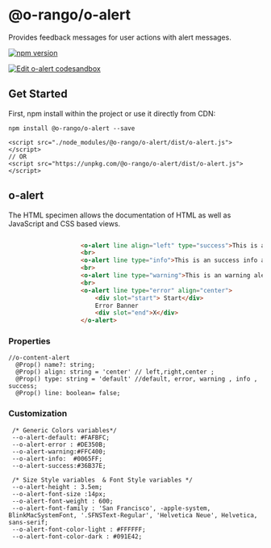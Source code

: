 # @o-rango/o-alert
Provides feedback messages for  user actions with alert messages.

[![npm version](https://badge.fury.io/js/%40o-rango%2Fo-alert.svg)](https://badge.fury.io/js/%40o-rango%2Fo-alert)

[![Edit o-alert codesandbox](https://codesandbox.io/static/img/play-codesandbox.svg)](https://codesandbox.io/s/n7m2y31n44)

## Get Started 
First, npm install within the project or use it directly from CDN:

```
npm install @o-rango/o-alert --save
```

```code
<script src="./node_modules/@o-rango/o-alert/dist/o-alert.js"></script>
// OR
<script src="https://unpkg.com/@o-rango/o-alert/dist/o-alert.js"></script>
```

## o-alert
The HTML specimen allows the documentation of HTML as well as JavaScript and CSS based views.

```html

					<o-alert line align="left" type="success">This is an success alert banner</o-alert>
					<br>
					<o-alert line type="info">This is an success info alert banner</o-alert>
					<br>
					<o-alert line type="warning">This is an warning alert banner</o-alert>
					<br>
					<o-alert line type="error" align="center">
						<div slot="start"> Start</div>
						Error Banner
						<div slot="end">X</div>
					</o-alert>
```

### Properties

```code
//o-content-alert
  @Prop() name?: string;
  @Prop() align: string = 'center' // left,right,center ;
  @Prop() type: string = 'default' //default, error, warning , info , success;
  @Prop() line: boolean= false;

```


### Customization 

```code
 /* Generic Colors variables*/
 --o-alert-default: #FAFBFC;
 --o-alert-error : #DE350B;
 --o-alert-warning:#FFC400;
 --o-alert-info:  #0065FF;
 --o-alert-success:#36B37E;

 /* Size Style variables  & Font Style variables */
 --o-alert-height : 3.5em;
 --o-alert-font-size :14px;
 --o-alert-font-weight : 600;
 --o-alert-font-family : 'San Francisco', -apple-system, BlinkMacSystemFont, '.SFNSText-Regular', 'Helvetica Neue', Helvetica, sans-serif;
 --o-alert-font-color-light : #FFFFFF;
 --o-alert-font-color-dark : #091E42;

```
